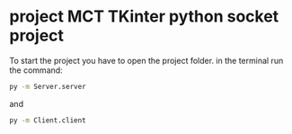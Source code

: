 # project MCT TKinter python socket project 
To start the project you have to open the project folder.
in the terminal run the command:
```bash
py -m Server.server
```
and
```bash
py -m Client.client
```

